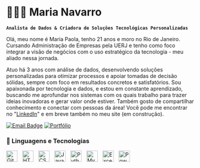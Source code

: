 # 👩🏻‍💻 Maria Navarro
**`Analista de Dados & Criadora de Soluções Tecnológicas Personalizadas`**

Olá, meu nome é Maria Paola, tenho 21 anos e moro no Rio de Janeiro.
Cursando Administração de Empresas pela UERJ e tenho como foco integrar a visão de negócios com o uso estratégico da tecnologia - meu aliado nessa jornada.

Atuo há 3 anos com análise de dados, desenvolvendo soluções personalizadas para otimizar processos e apoiar tomadas de decisão sólidas, sempre com foco em resultados concretos e satisfatórios.
Sou apaixonada por tecnologia e dados, e estou em constante aprendizado, buscando me aprofundar nos sistemas com os quais trabalho para trazer ideias inovadoras e gerar valor onde estiver.
Também gosto de compartilhar conhecimento e conectar com pessoas da área!
Você pode me encontrar no "[LinkedIn](https://www.linkedin.com/in/maria-paola-navarro-6587a226b/)" e em breve também no meu site (em construção).

[![Email Badge](https://custom-icon-badges.demolab.com/badge/mariatn@gmail.com-blue?style=for-the-badge&logo=mention&logoColor=white)](mailto:mariatn233@gmail.com)
[![Portfólio](https://custom-icon-badges.demolab.com/badge/-Portf%C3%B3lio-orange?style=for-the-badge&logo=folder&logoColor=white)](https://seu-site.com)

### 🤖 Linguagens e Tecnologias

<!-- Git -->
<img 
  align="left" 
  alt="Git" 
  title="Git" 
  width="30px" 
  style="padding-right: 10px;" 
  src="https://cdn.jsdelivr.net/gh/devicons/devicon@latest/icons/git/git-original.svg" 
/>

<!-- HTML -->
<img 
  align="left" 
  alt="HTML" 
  title="HTML" 
  width="30px" 
  style="padding-right: 10px;" 
  src="https://cdn.jsdelivr.net/gh/devicons/devicon@latest/icons/html5/html5-original.svg" 
/>

<!-- CSS -->
<img 
  align="left" 
  alt="CSS" 
  title="CSS" 
  width="30px" 
  style="padding-right: 10px;" 
  src="https://cdn.jsdelivr.net/gh/devicons/devicon@latest/icons/css3/css3-original.svg" 
/>

<!-- JavaScript -->
<img 
  align="left" 
  alt="JavaScript" 
  title="JavaScript" 
  width="30px" 
  style="padding-right: 10px;" 
  src="https://cdn.jsdelivr.net/gh/devicons/devicon@latest/icons/javascript/javascript-original.svg" 
/>

<!-- Python -->
<img 
  align="left" 
  alt="Python" 
  title="Python" 
  width="30px" 
  style="padding-right: 10px;" 
  src="https://cdn.jsdelivr.net/gh/devicons/devicon@latest/icons/python/python-original.svg" 
/>

<!-- MySQL -->
<img 
  align="left" 
  alt="MySQL" 
  title="MySQL" 
  width="30px" 
  style="padding-right: 10px;" 
  src="https://cdn.jsdelivr.net/gh/devicons/devicon@latest/icons/mysql/mysql-original.svg" 
/>

<!-- Excel -->
<img 
  align="left" 
  alt="Excel" 
  title="Excel" 
  width="30px" 
  style="padding-right: 10px;" 
  src="https://cdn.jsdelivr.net/gh/devicons/devicon@latest/icons/file/file-original.svg" 
/>

<!-- Power BI -->
<img 
  align="left" 
  alt="Power BI" 
  title="Power BI" 
  width="30px" 
  style="padding-right: 10px;" 
  src="https://img.icons8.com/color/48/power-bi.png" 
/>

<br/><br/>


